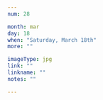 ```yaml
---
num: 28

month: mar
day: 18
when: "Saturday, March 18th"
more: ""

imageType: jpg
link: ""
linkname: ""
notes: ""

---
```

